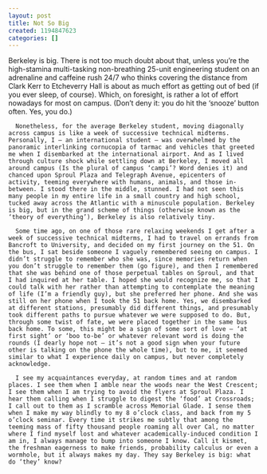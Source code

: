 ```yaml
---
layout: post
title: Not So Big
created: 1194847623
categories: []
---
```

Berkeley is big. There is not too much doubt about that, unless you’re the high-stamina multi-tasking non-breathing 25-unit engineering student on an adrenaline and caffeine rush 24/7 who thinks covering the distance from Clark Kerr to Etcheverry Hall is about as much effort as getting out of bed (if you ever sleep, of course). Which, on foresight, is rather a lot of effort nowadays for most on campus. (Don’t deny it: you do hit the ‘snooze’ button often. Yes, you do.) 

      Nonetheless, for the average Berkeley student, moving diagonally across campus is like a week of successive technical midterms. Personally, I – an international student – was overwhelmed by the panoramic interlinking cornucopia of tarmac and vehicles that greeted me when I disembarked at the international airport. And as I lived through culture shock while settling down at Berkeley, I moved all around campus (Is the plural of campus ‘campi’? Word denies it) and chanced upon Sproul Plaza and Telegraph Avenue, epicenters of activity, teeming everywhere with humans, animals, and those in-between. I stood there in the middle, stunned. I had not seen this many people in my entire life in a small country and high school, tucked away across the Atlantic with a minuscule population. Berkeley is big, but in the grand scheme of things (otherwise known as the ‘theory of everything’), Berkeley is also relatively tiny. 

      Some time ago, on one of those rare relaxing weekends I get after a week of successive technical midterms, I had to travel on errands from Bancroft to University, and decided on my first journey on the 51. On the bus, I sat beside someone I vaguely remembered seeing on campus. I didn’t struggle to remember who she was, since memories return when you don’t struggle to remember them (go figure), and then I remembered that she was behind one of those perpetual tables on Sproul, and that I had inquired at her table. I hoped she would recognize me, so that I could talk with her rather than attempting to contemplate the meaning of life (I’m a friendly guy), but she preferred her phone. And she was still on her phone when I took the 51 back home. Yes, we disembarked at different stations, presumably did different things, and presumably took different paths to pursue whatever we were supposed to do. But, through some twist of fate, we were placed together in the same bus back home. To some, this might be a sign of some sort of love – ‘at first sight’ or ‘boo to-be’ or whatever relevant word is doing the rounds (I dearly hope not – it’s not a good sign when your future other is talking on the phone the whole time), but to me, it seemed similar to what I experience daily on campus, but never completely acknowledge. 

      I see my acquaintances everyday, at random times and at random places. I see them when I amble near the woods near the West Crescent; I see them when I am trying to avoid the flyers at Sproul Plaza. I hear them calling when I struggle to digest the ‘food’ at Crossroads; I call out to them as I scramble across Memorial Glade. I sense them when I make my way blindly to my 8 o’clock class, and back from my 5 o’clock seminar. Every time it strikes me subtly that among the teeming mass of fifty thousand people roaming all over Cal, no matter where I find myself lost and whatever academically-induced condition I am in, I always manage to bump into someone I know. Call it kismet, the freshman eagerness to make friends, probability calculus or even a wormhole, but it always makes my day. They say Berkeley is big: what do ‘they’ know?
